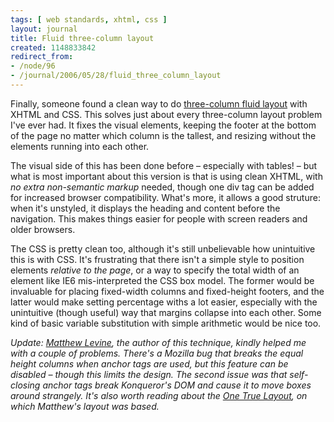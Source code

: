 ```yaml
---
tags: [ web standards, xhtml, css ]
layout: journal
title: Fluid three-column layout
created: 1148833842
redirect_from:
- /node/96
- /journal/2006/05/28/fluid_three_column_layout
---
```

Finally, someone found a clean way to do [three-column fluid
layout](http://www.alistapart.com/articles/holygrail) with XHTML and CSS. This
solves just about every three-column layout problem I've ever had. It fixes the
visual elements, keeping the footer at the bottom of the page no matter which
column is the tallest, and resizing without the elements running into each
other.<!--break-->

The visual side of this has been done before &ndash; especially with tables!
&ndash; but what is most important about this version is that is using clean
XHTML, with _no extra non-semantic markup_ needed, though one div tag can be
added for increased browser compatibility. What's more, it allows a good
struture: when it's unstyled, it displays the heading and content before the
navigation. This makes things easier for people with screen readers and older
browsers.

The CSS is pretty clean too, although it's still unbelievable how unintuitive
this is with CSS. It's frustrating that there isn't a simple style to position
elements _relative to the page_, or a way to specify the total width of an
element like IE6 mis-interpreted the CSS box model. The former would be
invaluable for placing fixed-width columns and fixed-height footers, and the
latter would make setting percentage withs a lot easier, especially with the
unintuitive (though useful) way that margins collapse into each other. Some kind
of basic variable substitution with simple arithmetic would be nice too.

*Update: [Matthew Levine](http://www.infocraft.com), the author of this
technique, kindly helped me with a couple of problems. There's a Mozilla bug
that breaks the equal height columns when anchor tags are used, but this feature
can be disabled &ndash; though this limits the design. The second issue was that
self-closing anchor tags break Konqueror's DOM and cause it to move boxes around
strangely. It's also worth reading about the [One True
Layout](http://positioniseverything.net/articles/onetruelayout), on which
Matthew's layout was based.*
